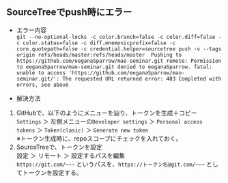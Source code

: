 ## SourceTreeでpush時にエラー

- エラー内容  
`git --no-optional-locks -c color.branch=false -c color.diff=false -c color.status=false -c diff.mnemonicprefix=false -c core.quotepath=false -c credential.helper=sourcetree push -v --tags origin refs/heads/master:refs/heads/master 
Pushing to https://github.com/eeganaSparrow/mao-seminar.git
remote: Permission to eeganaSparrow/mao-seminar.git denied to eeganaSparrow.
fatal: unable to access 'https://github.com/eeganaSparrow/mao-seminar.git/': The requested URL returned error: 403
Completed with errors, see above`

- 解決方法
1. GitHubで、以下のようにメニューを辿り、トークンを生成＋コピー  
`Settings` ＞ 左側メニューの`Developer settings` ＞ `Personal access tokens` ＞ `Token(clasic)` ＞ `Generate new token`  
※トークン生成時に、repoスコープにチェックを入れておく。
2. SourceTreeで、トークンを設定  
設定 ＞ リモート ＞ 設定するパスを編集  
`https://git.com/~~~` というパスを、`https://トークン名@git.com/~~~` としてトークンを設定する。
